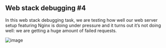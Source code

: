 ## Web stack debugging #4

In this web stack debugging task, we are testing how well our web server setup featuring Nginx is doing under pressure and it turns out it’s not doing well: we are getting a huge amount of failed requests.<br>

![image](https://github.com/Smambo/alx-system_engineering-devops/assets/113464914/c43a8c0e-ab95-45eb-a259-66571e4c2c1a)
